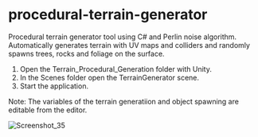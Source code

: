 # procedural-terrain-generator
Procedural terrain generator tool using C# and Perlin noise algorithm. Automatically generates terrain with UV maps and colliders and randomly spawns trees, rocks and foliage on the surface. 

1. Open the Terrain_Procedural_Generation folder with Unity.
2. In the Scenes folder open the TerrainGenerator scene.
3. Start the application.

Note: The variables of the terrain generatiion and object spawning are editable from the editor.

![Screenshot_35](https://user-images.githubusercontent.com/129271569/229299604-c60f677c-4070-479d-b0db-38656344e650.png)
